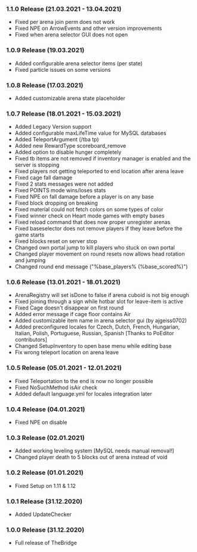 ### 1.1.0 Release (21.03.2021 - 13.04.2021)
* Fixed per arena join perm does not work
* Fixed NPE on ArrowEvents and other version improvements
* Fixed when arena selector GUI does not open

### 1.0.9 Release (19.03.2021)
* Added configurable arena selector items (per state)
* Fixed particle issues on some versions

### 1.0.8 Release (17.03.2021)
* Added customizable arena state placeholder

### 1.0.7 Release (18.01.2021 - 15.03.2021)
* Added Legacy Version support
* Added configurable maxLifeTime value for MySQL databases  
* Added TeleportArgument (/tba tp)
* Added new RewardType scoreboard_remove
* Added option to disable hunger completely  
* Fixed tb items are not removed if inventory manager is enabled and the server is stopping
* Fixed players not getting teleported to end location after arena leave
* Fixed cage fall damage
* Fixed 2 stats messages were not added
* Fixed POINTS mode wins/loses stats
* Fixed NPE on fall damage before a player is on any base
* Fixed block dropping on breaking
* Fixed material could not fetch colors on some types of color
* Fixed winner check on Heart mode games with empty bases
* Fixed reload command that does now proper unregister arenas
* Fixed baseselector does not remove players if they leave before the game starts  
* Fixed blocks reset on server stop
* Changed own portal jump to kill players who stuck on own portal
* Changed player movement on round resets now allows head rotation and jumping
* Changed round end message ("%base_players% (%base_scored%)")

### 1.0.6 Release (13.01.2021 - 18.01.2021)
* ArenaRegistry will set isDone to false if arena cuboid is not big enough
* Fixed joining through a sign while hotbar slot for leave-item is active
* Fixed Cage doesn't disappear on first round
* Added error message if cage floor contains Air
* Added customizable item name in arena selector gui (by ajgeiss0702)
* Added preconfigured locales for Czech, Dutch, French, Hungarian, Italian,
  Polish, Portuguese, Russian, Spanish [Thanks to PoEditor contributors]
* Changed SetupInventory to open base menu while editing base
* Fix wrong teleport location on arena leave

### 1.0.5 Release (05.01.2021 - 12.01.2021)
* Fixed Teleportation to the end is now no longer possible
* Fixed NoSuchMethod isAir check
* Added default language.yml for locales integration later

### 1.0.4 Release (04.01.2021)
* Fixed NPE on disable

### 1.0.3 Release (02.01.2021)
* Added working leveling system [MySQL needs manual removal!]
* Changed player death to 5 blocks out of arena instead of void

### 1.0.2 Release (01.01.2021)
* Fixed Setup on 1.11 & 1.12

### 1.0.1 Release (31.12.2020)
* Added UpdateChecker

### 1.0.0 Release (31.12.2020)
* Full release of TheBridge


